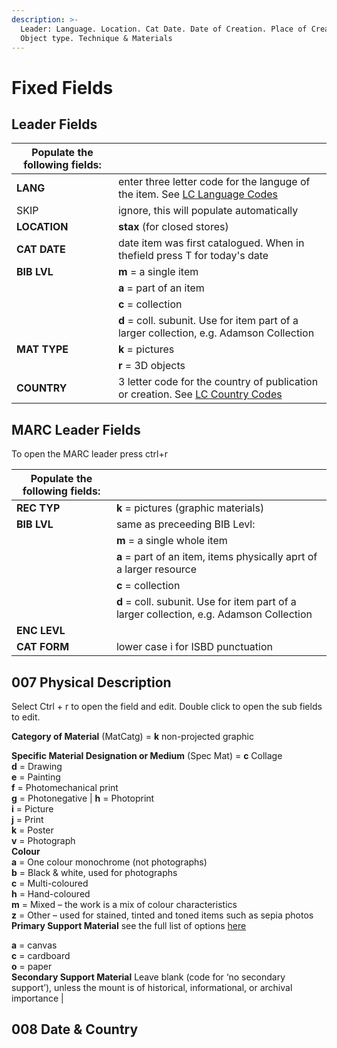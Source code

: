```yaml
---
description: >-
  Leader: Language. Location. Cat Date. Date of Creation. Place of Creation.
  Object type. Technique & Materials
---
```


# Fixed Fields

## Leader Fields

| Populate the following fields: |                                                                                                                       |
| ------------------------------ | --------------------------------------------------------------------------------------------------------------------- |
| **LANG**                       | enter three letter code for the languge of the item. See [LC Language Codes](https://www.loc.gov/marc/languages/)     |
| SKIP                           | ignore, this will populate automatically                                                                              |
| **LOCATION**                   | **stax** (for closed stores)                                                                                          |
| **CAT DATE**                   | date item was first catalogued. When in thefield press T for today's date                                             |
| **BIB LVL**                    | **m** = a single item                                                                                                 |
|                                | **a** = part of an item                                                                                               |
|                                | **c** = collection                                                                                                    |
|                                | **d** = coll. subunit. Use for item part of a larger collection, e.g. Adamson Collection                              |
| **MAT TYPE**                   | **k** = pictures                                                                                                      |
|                                | **r** = 3D objects                                                                                                    |
| **COUNTRY**                    | 3 letter code for the country of publication or creation. See [LC Country Codes](https://www.loc.gov/marc/countries/) |

## MARC Leader Fields

To open the MARC leader press ctrl+r

| Populate the following fields: |                                                                                          |
| ------------------------------ | ---------------------------------------------------------------------------------------- |
| **REC TYP**                    | **k** = pictures (graphic materials)                                                     |
| **BIB LVL**                    | same as preceeding BIB Levl:                                                             |
|                                | **m** = a single whole item                                                              |
|                                | **a** = part of an item, items physically aprt of a larger resource                      |
|                                | **c** = collection                                                                       |
|                                | **d** = coll. subunit. Use for item part of a larger collection, e.g. Adamson Collection |
| **ENC LEVL**                   |                                                                                          |
| **CAT FORM**                   | lower case i for ISBD punctuation                                                        |

## 007 Physical Description

Select Ctrl + r to open the field and edit.
Double click to open the sub fields to edit.

**Category of Material** (MatCatg)  = **k** non-projected graphic  

**Specific Material Designation or Medium** (Spec Mat)  = **c**  Collage  
**d** = Drawing  
**e** = Painting  
**f** = Photomechanical print  
**g** = Photonegative                                                                                                                                                          | **h** = Photoprint  
**i** = Picture  
**j** = Print  
**k** = Poster  
**v** = Photograph  
**Colour**       
  **a** = One colour monochrome (not photographs)  
 **b** = Black & white, used for photographs   
 **c** = Multi-coloured   
 **h** = Hand-coloured  
**m** = Mixed – the work is a mix of colour characteristics                                                                     
**z** = Other – used for stained, tinted and toned items such as sepia photos                                                   
**Primary Support Material** see the full list of options <a href="https://www.oclc.org/bibformats/en/0xx/007nonproj.html">here</a></p>
**a** = canvas                                                                                                                  
**c** = cardboard                                                                                                               
**o** = paper                                                                                                                   
**Secondary Support Material** Leave blank (code for ‘no secondary support’), unless the mount is of historical, informational, or archival importance |

## 008 Date & Country

